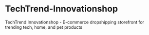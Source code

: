 # TechTrend-Innovationshop
TechTrend Innovationshop - E-commerce dropshipping storefront for trending tech, home, and pet products
